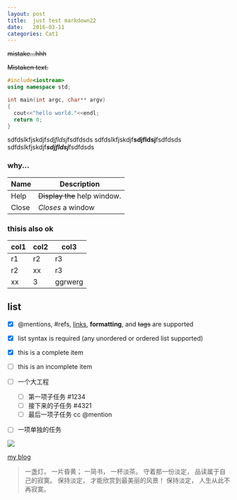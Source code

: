```yaml
---
layout: post
title:  just test markdown22
date:   2016-03-11
categories: Cat1
---
```


~~mistake...hhh~~

~~Mistaken text.~~

```cpp
#include<iostream>
using namespace std;

int main(int argc, char** argv)
{
  cout<<"hello world."<<endl;
  return 0;
}
```
sdfdslkfjskdjf*sdjfldsj*fsdfdsds
sdfdslkfjskdjf**sdjfldsj**fsdfdsds
sdfdslkfjskdjf***sdjfldsj***fsdfdsds

### why...


| Name | Description          |
| ------------- | ----------- |
| Help      | ~~Display the~~ help window.|
| Close     | _Closes_ a window     |

### thisis also ok

| col1 | col2 | col3 |
| ------ | ------ | ------ |
| r1 | r2 | r3 |
| r2 | xx | r3 |
| xx | 3 | ggrwerg |

## list
- [x] @mentions, #refs, [links](), **formatting**, and <del>tags</del> are supported
- [x] list syntax is required (any unordered or ordered list supported)
- [x] this is a complete item
- [ ] this is an incomplete item

- [ ] 一个大工程
  - [ ] 第一项子任务 #1234
  - [ ] 接下来的子任务 #4321
  - [ ] 最后一项子任务 cc @mention
- [ ] 一项单独的任务


![](http://ww4.sinaimg.cn/bmiddle/aa397b7fjw1dzplsgpdw5j.jpg)

[my blog](http://huyfaeng.github.io)

> 一盏灯， 一片昏黄； 一简书， 一杯淡茶。 守着那一份淡定， 品读属于自己的寂寞。 保持淡定， 才能欣赏到最美丽的风景！ 保持淡定， 人生从此不再寂寞。


